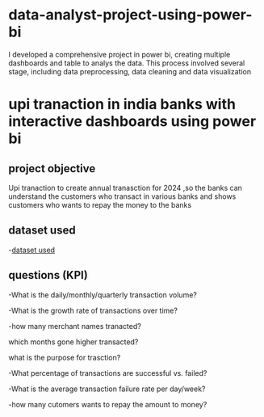 # data-analyst-project-using-power-bi
I developed a comprehensive project in power bi, creating multiple dashboards and table to analys the data. This process involved several stage, including data preprocessing, data cleaning and data visualization

# upi tranaction in india banks with interactive dashboards using power bi

## project objective

Upi tranaction to create annual tranasction for 2024 ,so the banks can understand the customers who transact in various banks and shows customers who wants to repay the money to the banks

## dataset used
-<a href="https://github.com/vignesh3869/data-analyst-project-using-power-bi/blob/main/UPI%2BTransactions.xlsx">dataset used</a>

## questions (KPI)

-What is the daily/monthly/quarterly transaction volume?

-What is the growth rate of transactions over time?

-how many merchant names tranacted?

which months gone higher transacted?

what is the purpose for trasction?

-What percentage of transactions are successful vs. failed?

-What is the average transaction failure rate per day/week?

-how many cutomers wants to repay the amount to money?






